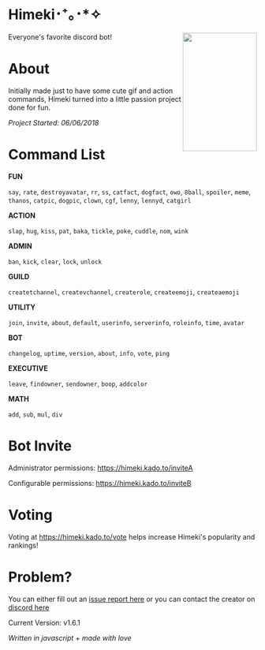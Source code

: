 # Himeki･⁺｡･*✧

Everyone's favorite discord bot! <img align="right" width="150" height="240" src="https://i.imgur.com/U2ueJ3Y.jpg">

# About

Initially made just to have some cute gif and action commands, Himeki turned into a little passion project done for fun.

*Project Started: 06/06/2018*

# Command List

**FUN**

`say`, `rate`, `destroyavatar`, `rr`, `ss`, `catfact`, `dogfact`, `owo`, `8ball`, `spoiler`, `meme`, `thanos`, `catpic`, `dogpic`, `clown`, `cgf`, `lenny`, `lennyd`, `catgirl`

**ACTION**

`slap`, `hug`, `kiss`, `pat`, `baka`, `tickle`, `poke`, `cuddle`, `nom`, `wink`

**ADMIN**

`ban`, `kick`, `clear`, `lock`, `unlock`

**GUILD**

`createtchannel`, `createvchannel`, `createrole`, `createemoji`, `createaemoji`

**UTILITY**

`join`, `invite`, `about`, `default`, `userinfo`, `serverinfo`, `roleinfo`, `time`, `avatar`

**BOT**

`changelog`, `uptime`, `version`, `about`, `info`, `vote`, `ping`

**EXECUTIVE**

`leave`, `findowner`, `sendowner`, `boop`, `addcolor`

**MATH**

`add`, `sub`, `mul`, `div`

# **Bot Invite**

Administrator permissions: https://himeki.kado.to/inviteA

Configurable permissions: https://himeki.kado.to/inviteB

# **Voting**

Voting at https://himeki.kado.to/vote helps increase Himeki's popularity and rankings!

# **Problem?**

You can either fill out an [issue report here](https://github.com/kadoto/himeki/issues)
or you can contact the creator on [discord here](https://discord.com/users/251479856406069248)

Current Version: v1.6.1

*Written in javascript + made with love*
